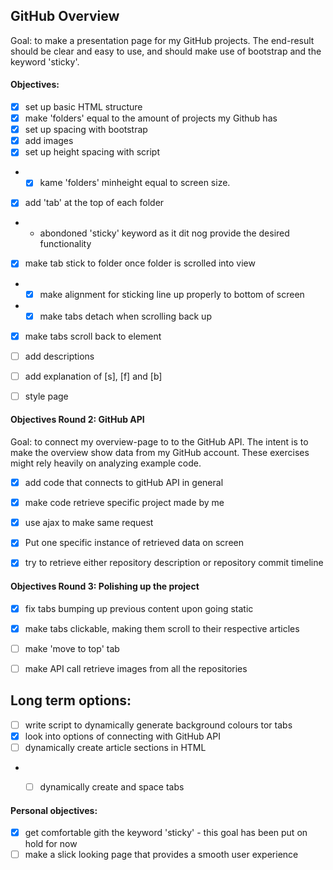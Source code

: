 ## GitHub Overview

Goal: to make a presentation page for my GitHub projects. The end-result should be clear and easy to use, and should make use of bootstrap and the keyword 'sticky'. 

#### Objectives:

* [x] set up basic HTML structure
* [x] make 'folders' equal to the amount of projects my Github has
* [x] set up spacing with bootstrap
* [x] add images
* [x] set up height spacing with script
* * [x] kame 'folders' minheight equal to screen size.
* [x] add 'tab' at the top of each folder
* * abondoned 'sticky' keyword as it dit nog provide the desired functionality
* [x] make tab stick to folder once folder is scrolled into view
* * [x] make alignment for sticking line up properly to bottom of screen
* * [x] make tabs detach when scrolling back up
* [x] make tabs scroll back to element
* [ ] add descriptions
* [ ] add explanation of [s], [f] and [b]
* [ ] style page


#### Objectives Round 2: GitHub API

Goal: to connect my overview-page to to the GitHub API. The intent is to make the overview show data from my GitHub account. These exercises might rely heavily on analyzing example code.

* [x] add code that connects to gitHub API in general
* [x] make code retrieve specific project made by me
* [x] use ajax to make same request
* [x] Put one specific instance of retrieved data on screen
* [x] try to retrieve either repository description or repository commit timeline 


#### Objectives Round 3: Polishing up the project
* [x] fix tabs bumping up previous content upon going static
* [x] make tabs clickable, making them scroll to their respective articles
* [ ] make 'move to top' tab
* [ ] make API call retrieve images from all the repositories


## Long term options:
* [ ] write script to dynamically generate background colours tor tabs
* [x] look into options of connecting with GitHub API
* [ ] dynamically create article sections in HTML
* * [ ] dynamically create and space tabs


#### Personal objectives:

* [x] get comfortable gith the keyword 'sticky' - this goal has been put on hold for now
* [ ] make a slick looking page that provides a smooth user experience
